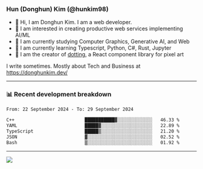 ### Hun (Donghun) Kim (@hunkim98)

- 👋 Hi, I am Donghun Kim. I am a web developer. 
- 🤔 I am interested in creating productive web services implementing AI/ML
- 🔭 I am currently studying Computer Graphics, Generative AI, and Web 
- 🌱 I am currently learning Typescript, Python, C#, Rust, Jupyter
- 🎨 I am the creator of [dotting](https://github.com/hunkim98/dotting), a React component library for pixel art

I write sometimes. Mostly about Tech and Business at https://donghunkim.dev/

---
### 📊 Recent development breakdown
<!--START_SECTION:waka-->

```txt
From: 22 September 2024 - To: 29 September 2024

C++                          ███████████▓░░░░░░░░░░░░░   46.33 %
YAML                         █████▓░░░░░░░░░░░░░░░░░░░   22.89 %
TypeScript                   █████▒░░░░░░░░░░░░░░░░░░░   21.20 %
JSON                         ▓░░░░░░░░░░░░░░░░░░░░░░░░   02.52 %
Bash                         ▒░░░░░░░░░░░░░░░░░░░░░░░░   01.92 %
```

<!--END_SECTION:waka-->
---

<!-- <div align='center'> -->
  <img align="center" src="https://github-readme-stats.vercel.app/api?username=hunkim98&theme=dark&show_icons=true"/>
<!-- </div> -->
<!--
**hunkim98/hunkim98** is a ✨ _special_ ✨ repository because its `README.md` (this file) appears on your GitHub profile.

Here are some ideas to get you started:

- 🔭 I’m currently working on ...
- 🌱 I’m currently learning ...
- 👯 I’m looking to collaborate on ...
- 🤔 I’m looking for help with ...
- 💬 Ask me about ...
- 📫 How to reach me: ...
- 😄 Pronouns: ...
- ⚡ Fun fact: ...
-->
